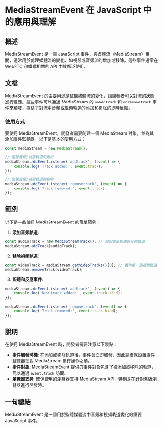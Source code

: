 <!--
Meta Description: # MediaStreamEvent 在 JavaScript 中的應用與理解 ## 概述 MediaStreamEvent 是一個 JavaScript 事件，與媒體流（MediaStream）相關，通常用於處理媒體流的變化，如視頻或音頻流的增加或移除。這些事件通常在 WebRTC 和媒體相關的 ...
Meta Keywords: mediastream, event, track, mediastreamevent, javascript
-->

# MediaStreamEvent 在 JavaScript 中的應用與理解

## 概述
MediaStreamEvent 是一個 JavaScript 事件，與媒體流（MediaStream）相關，通常用於處理媒體流的變化，如視頻或音頻流的增加或移除。這些事件通常在 WebRTC 和媒體相關的 API 中被廣泛使用。

## 文檔
MediaStreamEvent 的主要用途是監聽媒體流的變化，讓開發者可以對流的狀態進行反應。這些事件可以通過 MediaStream 的 `onaddtrack` 和 `onremovetrack` 事件來觸發，提供了對流中音頻或視頻軌道的添加和移除的即時反饋。

### 使用方式
要使用 MediaStreamEvent，開發者需要創建一個 MediaStream 對象，並為其添加事件監聽器。以下是基本的使用方式：

```javascript
const mediaStream = new MediaStream();

// 監聽音頻/視頻軌道的添加
mediaStream.addEventListener('addtrack', (event) => {
    console.log('Track added:', event.track);
});

// 監聽音頻/視頻軌道的移除
mediaStream.addEventListener('removetrack', (event) => {
    console.log('Track removed:', event.track);
});
```

## 範例
以下是一些使用 MediaStreamEvent 的簡單範例：

1. **添加音頻軌道**:

```javascript
const audioTrack = new MediaStreamTrack(); // 假設這是創建的音頻軌道
mediaStream.addTrack(audioTrack);
```

2. **移除視頻軌道**:

```javascript
const videoTrack = mediaStream.getVideoTracks()[0]; // 獲取第一個視頻軌道
mediaStream.removeTrack(videoTrack);
```

3. **監聽和反應事件**:

```javascript
mediaStream.addEventListener('addtrack', (event) => {
    console.log('New track added:', event.track.kind);
});

mediaStream.addEventListener('removetrack', (event) => {
    console.log('Track removed:', event.track.kind);
});
```

## 說明
在使用 MediaStreamEvent 時，開發者需要注意以下幾點：

- **事件觸發時機**: 在添加或移除軌道後，事件會立即觸發，因此請確保設置事件監聽器在對 MediaStream 進行操作之前。
- **事件對象**: MediaStreamEvent 提供的事件對象包含了被添加或移除的軌道，可以通過 `event.track` 訪問。
- **瀏覽器支持**: 確保使用的瀏覽器支持 MediaStream API，特別是在針對舊版瀏覽器進行開發時。

## 一句總結
MediaStreamEvent 是一個用於監聽媒體流中音頻和視頻軌道變化的重要 JavaScript 事件。